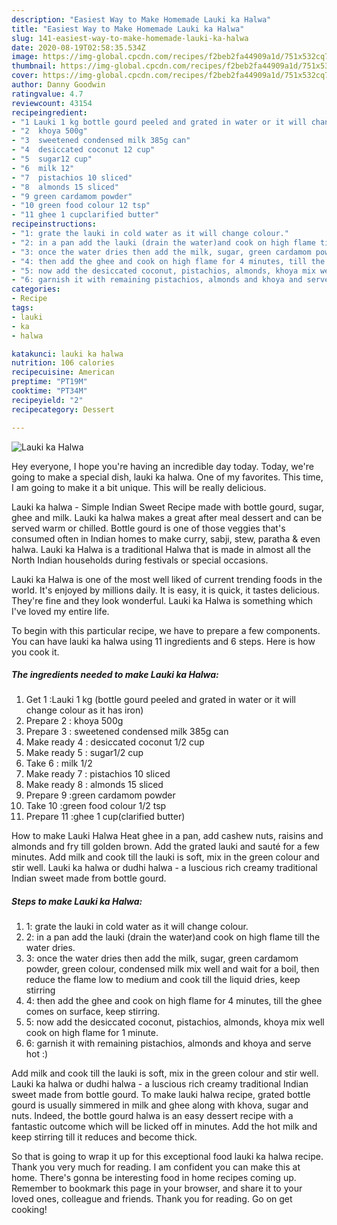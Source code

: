 ```yaml
---
description: "Easiest Way to Make Homemade Lauki ka Halwa"
title: "Easiest Way to Make Homemade Lauki ka Halwa"
slug: 141-easiest-way-to-make-homemade-lauki-ka-halwa
date: 2020-08-19T02:58:35.534Z
image: https://img-global.cpcdn.com/recipes/f2beb2fa44909a1d/751x532cq70/lauki-ka-halwa-recipe-main-photo.jpg
thumbnail: https://img-global.cpcdn.com/recipes/f2beb2fa44909a1d/751x532cq70/lauki-ka-halwa-recipe-main-photo.jpg
cover: https://img-global.cpcdn.com/recipes/f2beb2fa44909a1d/751x532cq70/lauki-ka-halwa-recipe-main-photo.jpg
author: Danny Goodwin
ratingvalue: 4.7
reviewcount: 43154
recipeingredient:
- "1 Lauki 1 kg bottle gourd peeled and grated in water or it will change colour as it has iron"
- "2  khoya 500g"
- "3  sweetened condensed milk 385g can"
- "4  desiccated coconut 12 cup"
- "5  sugar12 cup"
- "6  milk 12"
- "7  pistachios 10 sliced"
- "8  almonds 15 sliced"
- "9 green cardamom powder"
- "10 green food colour 12 tsp"
- "11 ghee 1 cupclarified butter"
recipeinstructions:
- "1: grate the lauki in cold water as it will change colour."
- "2: in a pan add the lauki (drain the water)and cook on high flame till the water dries."
- "3: once the water dries then add the milk, sugar, green cardamom powder, green colour, condensed milk mix well and wait for a boil, then reduce the flame low to medium and cook till the liquid dries, keep stirring"
- "4: then add the ghee and cook on high flame for 4 minutes, till the ghee comes on surface, keep stirring."
- "5: now add the desiccated coconut, pistachios, almonds, khoya mix well cook on high flame for 1 minute."
- "6: garnish it with remaining pistachios, almonds and khoya and serve hot :)"
categories:
- Recipe
tags:
- lauki
- ka
- halwa

katakunci: lauki ka halwa 
nutrition: 106 calories
recipecuisine: American
preptime: "PT19M"
cooktime: "PT34M"
recipeyield: "2"
recipecategory: Dessert

---
```



![Lauki ka Halwa](https://img-global.cpcdn.com/recipes/f2beb2fa44909a1d/751x532cq70/lauki-ka-halwa-recipe-main-photo.jpg)

Hey everyone, I hope you're having an incredible day today. Today, we're going to make a special dish, lauki ka halwa. One of my favorites. This time, I am going to make it a bit unique. This will be really delicious.

Lauki ka halwa - Simple Indian Sweet Recipe made with bottle gourd, sugar, ghee and milk. Lauki ka halwa makes a great after meal dessert and can be served warm or chilled. Bottle gourd is one of those veggies that&#39;s consumed often in Indian homes to make curry, sabji, stew, paratha &amp; even halwa. Lauki ka Halwa is a traditional Halwa that is made in almost all the North Indian households during festivals or special occasions.

Lauki ka Halwa is one of the most well liked of current trending foods in the world. It's enjoyed by millions daily. It is easy, it is quick, it tastes delicious. They're fine and they look wonderful. Lauki ka Halwa is something which I've loved my entire life.


To begin with this particular recipe, we have to prepare a few components. You can have lauki ka halwa using 11 ingredients and 6 steps. Here is how you cook it.

<!--inarticleads1-->

##### The ingredients needed to make Lauki ka Halwa:

1. Get 1 :Lauki 1 kg (bottle gourd peeled and grated in water or it will change colour as it has iron)
1. Prepare 2 : khoya 500g
1. Prepare 3 : sweetened condensed milk 385g can
1. Make ready 4 : desiccated coconut 1/2 cup
1. Make ready 5 : sugar1/2 cup
1. Take 6 : milk 1/2
1. Make ready 7 : pistachios 10 sliced
1. Make ready 8 : almonds 15 sliced
1. Prepare 9 :green cardamom powder
1. Take 10 :green food colour 1/2 tsp
1. Prepare 11 :ghee 1 cup(clarified butter)


How to make Lauki Halwa Heat ghee in a pan, add cashew nuts, raisins and almonds and fry till golden brown. Add the grated lauki and sauté for a few minutes. Add milk and cook till the lauki is soft, mix in the green colour and stir well. Lauki ka halwa or dudhi halwa - a luscious rich creamy traditional Indian sweet made from bottle gourd. 

<!--inarticleads2-->

##### Steps to make Lauki ka Halwa:

1. 1: grate the lauki in cold water as it will change colour.
1. 2: in a pan add the lauki (drain the water)and cook on high flame till the water dries.
1. 3: once the water dries then add the milk, sugar, green cardamom powder, green colour, condensed milk mix well and wait for a boil, then reduce the flame low to medium and cook till the liquid dries, keep stirring
1. 4: then add the ghee and cook on high flame for 4 minutes, till the ghee comes on surface, keep stirring.
1. 5: now add the desiccated coconut, pistachios, almonds, khoya mix well cook on high flame for 1 minute.
1. 6: garnish it with remaining pistachios, almonds and khoya and serve hot :)


Add milk and cook till the lauki is soft, mix in the green colour and stir well. Lauki ka halwa or dudhi halwa - a luscious rich creamy traditional Indian sweet made from bottle gourd. To make lauki halwa recipe, grated bottle gourd is usually simmered in milk and ghee along with khova, sugar and nuts. Indeed, the bottle gourd halwa is an easy dessert recipe with a fantastic outcome which will be licked off in minutes. Add the hot milk and keep stirring till it reduces and become thick. 

So that is going to wrap it up for this exceptional food lauki ka halwa recipe. Thank you very much for reading. I am confident you can make this at home. There's gonna be interesting food in home recipes coming up. Remember to bookmark this page in your browser, and share it to your loved ones, colleague and friends. Thank you for reading. Go on get cooking!
